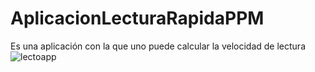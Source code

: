 # AplicacionLecturaRapidaPPM
Es una aplicación con la que uno puede calcular la velocidad de lectura
![lectoapp](https://user-images.githubusercontent.com/87668648/168868107-d77804f6-d11b-4cc4-8997-b2002356e51e.png)
